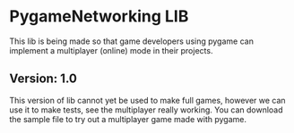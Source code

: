 # PygameNetworking LIB

This lib is being made so that game developers using pygame can implement a multiplayer (online) mode in their projects.

## Version: 1.0

This version of lib cannot yet be used to make full games, however we can use it to make tests, see the multiplayer really working.
You can download the sample file to try out a multiplayer game made with pygame.
